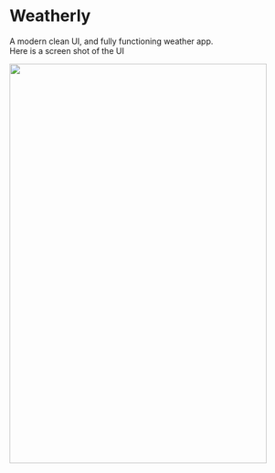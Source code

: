 # Weatherly
A modern clean UI, and fully functioning weather app.
<br>
Here is a screen shot of the UI <br>

<img src="https://github.com/Amartya1802/Weatherly/assets/102602477/1d516ec2-8f11-482f-9242-9682f6c838f1" height="700" width="450" />
